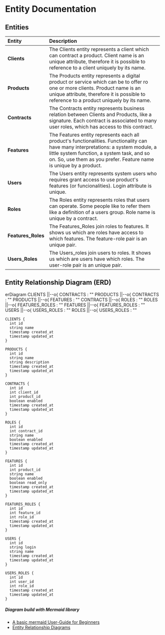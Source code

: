 # Entity Documentation

## Entities

Entity |Description
:-------|:-----------
**Clients**|The Clients entity represents a client which can contract a product. Client name is an unique attribute, therefore it is possible to reference to a client uniquely by its name.
**Products**|The Products entity represents a digital product or service which can be to offer ro one or more clients. Product name is an unique attribute, therefore it is possible to reference to a product uniquely by its name.
**Contracts**|The Contracts entity represents business relation between Clients and Products, like a signature. Each contract is associated to many user roles, which has access to this contract.
**Features**|The Features entity represents each all product's functionalities. Functionality can have many interpretations: a system module, a little system function, a system task, and so on. So, use them as you prefer. Feature name is unique by a product.
**Users**|The Users entity represents system users who requires grant access to use product's features (or funcionalities). Login attribute is unique.
**Roles**|The Roles entity represents roles that users can operate. Some people like to refer them like a definition of a users group. Role name is unique by a contract.
**Features_Roles**|The Features_Roles join roles to features. It shows us which are roles have access to which features. The feature-role pair is an unique pair.
**Users_Roles**|The Users_roles join users to roles. It shows us which are users have which roles. The user-role pair is an unique pair.

## Entity Relationship Diagram (ERD)
<body>
  <script src="https://cdn.jsdelivr.net/npm/mermaid/dist/mermaid.min.js"></script>
  <script>mermaid.initialize({startOnLoad:true});</script>
  <div class="mermaid">
    erDiagram
    CLIENTS ||--o{ CONTRACTS : ""
    PRODUCTS ||--o{ CONTRACTS : ""
    PRODUCTS ||--o{ FEATURES : ""
    CONTRACTS ||--o{ ROLES : ""
    ROLES ||--o{ FEATURES_ROLES : ""
    FEATURES ||--o{ FEATURES_ROLES : ""
    USERS ||--o{ USERS_ROLES : ""
    ROLES ||--o{ USERS_ROLES : ""

    CLIENTS {
      int id
      string name
      timestamp created_at
      timestamp updated_at
    }

    PRODUCTS {
      int id
      string name
      string description
      timestamp created_at
      timestamp updated_at
    }

    CONTRACTS {
      int id
      int client_id
      int product_id
      boolean enabled
      timestamp created_at
      timestamp updated_at
    }

    ROLES {
      int id
      int contract_id
      string name
      boolean enabled
      timestamp created_at
      timestamp updated_at
    }

    FEATURES {
      int id
      int product_id
      string name
      boolean enabled
      boolean read_only
      timestamp created_at
      timestamp updated_at
    }

    FEATURES_ROLES {
      int id
      int feature_id
      int role_id
      timestamp created_at
      timestamp updated_at
    }

    USERS {
      int id
      string login
      string name
      timestamp created_at
      timestamp updated_at
    }

    USERS_ROLES {
      int id
      int user_id
      int role_id
      timestamp created_at
      timestamp updated_at
    }
  </div>

  <h5>Diagram build with Mermaid library</h5>
  <ul>
    <li><a href="https://mermaid-js.github.io/mermaid/#/n00b-gettingStarted">A basic mermaid User-Guide for Beginners</a></li>
    <li><a href="https://mermaid-js.github.io/mermaid/#/entityRelationshipDiagram?id=entity-relationship-diagrams">Entity Relationship Diagrams</a></li>
  </ul>
</body>
